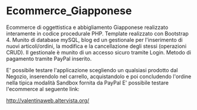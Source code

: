 # Ecommerce_Giapponese

Ecommerce di oggettistica e abbigliamento Giapponese realizzato interamente in codice procedurale PHP. 
Template realizzato con Bootstrap 4.
Munito di database mySQL, blog ed un gestionale per l'inserimento di nuovi articoli/ordini, la modifica e la cancellazione degli stessi (operazioni CRUD). 
Il gestionale è munito di un accesso sicuro tramite Login. 
Metodo di pagamento tramite PayPal inserito.

E' possibile testare l'applicazione scegliendo un qualsiasi prodotto dal Negozio, inserendolo nel carrello, 
acquistandolo e poi concludendo l'ordine nella tipica modalità Sandbox fornita da PayPal
E' possibile testare l'ecommerce al seguente link:

http://valentinaweb.altervista.org/

